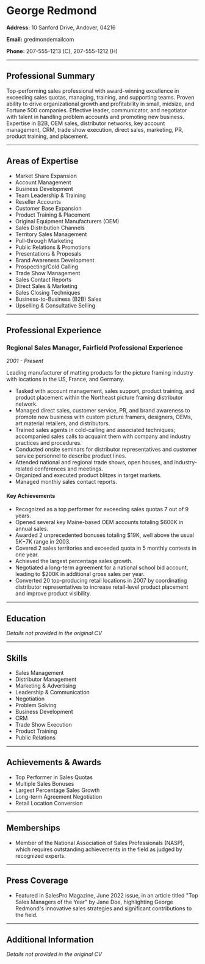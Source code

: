 # George Redmond

**Address:** 10 Sanford Drive, Andover, 04216

**Email:** gredmondemailcom

**Phone:** 207-555-1213 (C), 207-555-1212 (H)

---

## Professional Summary

Top-performing sales professional with award-winning excellence in exceeding sales quotas, managing, training, and supporting teams. Proven ability to drive organizational growth and profitability in small, midsize, and Fortune 500 companies. Effective leader, communicator, and negotiator with talent in handling problem accounts and promoting new business. Expertise in B2B, OEM sales, distributor networks, key account management, CRM, trade show execution, direct sales, marketing, PR, product training, and placement.

---

## Areas of Expertise

- Market Share Expansion
- Account Management
- Business Development
- Team Leadership & Training
- Reseller Accounts
- Customer Base Expansion
- Product Training & Placement
- Original Equipment Manufacturers (OEM)
- Sales Distribution Channels
- Territory Sales Management
- Pull-through Marketing
- Public Relations & Promotions
- Presentations & Proposals
- Brand Awareness Development
- Prospecting/Cold Calling
- Trade Show Management
- Sales Contact Reports
- Direct Sales & Marketing
- Sales Closing Techniques
- Business-to-Business (B2B) Sales
- Upselling & Consultative Selling

---

## Professional Experience

### Regional Sales Manager, Fairfield Professional Experience
*2001 - Present*

Leading manufacturer of matting products for the picture framing industry with locations in the US, France, and Germany.

- Tasked with account management, sales support, product training, and product placement within the Northeast picture framing distributor network.
- Managed direct sales, customer service, PR, and brand awareness to promote new business with custom picture framers, designers, OEMs, art material retailers, and distributors.
- Trained sales agents in cold-calling and associated techniques; accompanied sales calls to acquaint them with company and industry practices and procedures.
- Conducted onsite seminars for distributor representatives and customer service personnel to describe product lines.
- Attended national and regional trade shows, open houses, and industry-related conferences and meetings.
- Organized and executed product blitzes in target markets.
- Managed monthly sales contact reports.

#### Key Achievements

- Recognized as a top performer for exceeding sales quotas 7 out of 9 years.
- Opened several key Maine-based OEM accounts totaling $600K in annual sales.
- Awarded 2 unprecedented bonuses totaling $19K, well above the usual $5K-$7K range in 2003.
- Covered 2 sales territories and exceeded quota in 5 monthly contests in one year.
- Achieved the largest percentage sales growth.
- Negotiated a long-term agreement for a national school bid account, leading to $200K in additional gross sales per year.
- Converted 20 top-producing retail locations in 2007 by coordinating distributor representatives to increase retail-level product placement and improve product visibility.

---

## Education

*Details not provided in the original CV*

---

## Skills

- Sales Management
- Distributor Management
- Marketing & Advertising
- Leadership & Communication
- Negotiation
- Problem Solving
- Business Development
- CRM
- Trade Show Execution
- Product Training
- Public Relations

---

## Achievements & Awards

- Top Performer in Sales Quotas
- Multiple Sales Bonuses
- Largest Percentage Sales Growth
- Long-term Agreement Negotiation
- Retail Location Conversion

---

## Memberships

- Member of the National Association of Sales Professionals (NASP), which requires outstanding achievements in the field as judged by recognized experts.

---

## Press Coverage

- Featured in SalesPro Magazine, June 2022 issue, in an article titled "Top Sales Managers of the Year" by Jane Doe, highlighting George Redmond's innovative sales strategies and significant contributions to the field.

---

## Additional Information

*Details not provided in the original CV*